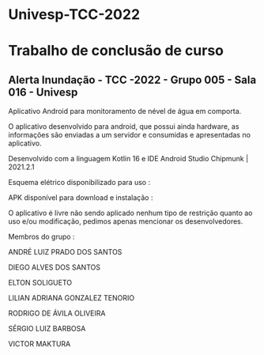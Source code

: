 # Univesp-TCC-2022


<h1>Trabalho de conclusão de curso</h1>

<h2>Alerta Inundação - TCC -2022 - Grupo 005 - Sala 016 - Univesp</h2>

Aplicativo Android para monitoramento de nével de água em comporta. 

O aplicativo desenvolvido para android, que possui ainda hardware, as informações são enviadas a um servidor e consumidas e apresentadas no aplicativo.

Desenvolvido com a linguagem Kotlin 16 e IDE Android Studio Chipmunk | 2021.2.1

Esquema elétrico disponibilizado para uso : 

APK disponível para download e instalação : 

O aplicativo é livre não sendo aplicado nenhum tipo de restrição quanto ao uso e/ou modificação, pedimos apenas mencionar os desenvolvedores.

Membros do grupo :

ANDRÉ LUIZ PRADO DOS SANTOS

DIEGO ALVES DOS SANTOS

ELTON SOLIGUETO

LILIAN ADRIANA GONZALEZ TENORIO

RODRIGO DE ÁVILA OLIVEIRA

SÉRGIO LUIZ BARBOSA

VICTOR MAKTURA

